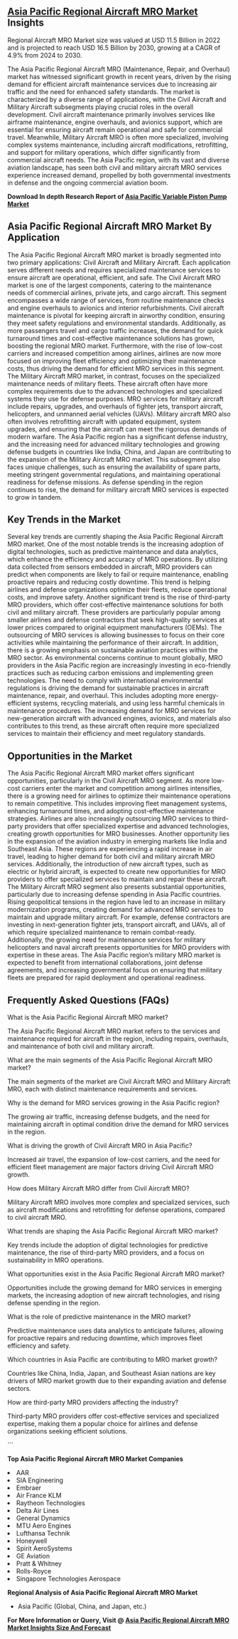 <h2><a href="https://www.verifiedmarketreports.com/download-sample/?rid=328238&amp;utm_source=Github-Feb&amp;utm_medium=219" target="_blank">Asia Pacific Regional Aircraft MRO Market</a> Insights</h2><p>Regional Aircraft MRO Market size was valued at USD 11.5 Billion in 2022 and is projected to reach USD 16.5 Billion by 2030, growing at a CAGR of 4.9% from 2024 to 2030.</p><p><p>The Asia Pacific Regional Aircraft MRO (Maintenance, Repair, and Overhaul) market has witnessed significant growth in recent years, driven by the rising demand for efficient aircraft maintenance services due to increasing air traffic and the need for enhanced safety standards. The market is characterized by a diverse range of applications, with the Civil Aircraft and Military Aircraft subsegments playing crucial roles in the overall development. Civil aircraft maintenance primarily involves services like airframe maintenance, engine overhauls, and avionics support, which are essential for ensuring aircraft remain operational and safe for commercial travel. Meanwhile, Military Aircraft MRO is often more specialized, involving complex systems maintenance, including aircraft modifications, retrofitting, and support for military operations, which differ significantly from commercial aircraft needs. The Asia Pacific region, with its vast and diverse aviation landscape, has seen both civil and military aircraft MRO services experience increased demand, propelled by both governmental investments in defense and the ongoing commercial aviation boom. <p><strong>Download In depth Research Report of <a href="https://www.verifiedmarketreports.com/download-sample/?rid=236118&amp;utm_source=Pulse-Dec&amp;utm_medium=219" target="_blank">Asia Pacific Variable Piston Pump Market</a></strong></p></p> <h2>Asia Pacific Regional Aircraft MRO Market By Application</h2> <p>The Asia Pacific Regional Aircraft MRO market is broadly segmented into two primary applications: Civil Aircraft and Military Aircraft. Each application serves different needs and requires specialized maintenance services to ensure aircraft are operational, efficient, and safe. The Civil Aircraft MRO market is one of the largest components, catering to the maintenance needs of commercial airlines, private jets, and cargo aircraft. This segment encompasses a wide range of services, from routine maintenance checks and engine overhauls to avionics and interior refurbishments. Civil aircraft maintenance is pivotal for keeping aircraft in airworthy condition, ensuring they meet safety regulations and environmental standards. Additionally, as more passengers travel and cargo traffic increases, the demand for quick turnaround times and cost-effective maintenance solutions has grown, boosting the regional MRO market. Furthermore, with the rise of low-cost carriers and increased competition among airlines, airlines are now more focused on improving fleet efficiency and optimizing their maintenance costs, thus driving the demand for efficient MRO services in this segment. The Military Aircraft MRO market, in contrast, focuses on the specialized maintenance needs of military fleets. These aircraft often have more complex requirements due to the advanced technologies and specialized systems they use for defense purposes. MRO services for military aircraft include repairs, upgrades, and overhauls of fighter jets, transport aircraft, helicopters, and unmanned aerial vehicles (UAVs). Military aircraft MRO also often involves retrofitting aircraft with updated equipment, system upgrades, and ensuring that the aircraft can meet the rigorous demands of modern warfare. The Asia Pacific region has a significant defense industry, and the increasing need for advanced military technologies and growing defense budgets in countries like India, China, and Japan are contributing to the expansion of the Military Aircraft MRO market. This subsegment also faces unique challenges, such as ensuring the availability of spare parts, meeting stringent governmental regulations, and maintaining operational readiness for defense missions. As defense spending in the region continues to rise, the demand for military aircraft MRO services is expected to grow in tandem. <h2>Key Trends in the Market</h2> <p>Several key trends are currently shaping the Asia Pacific Regional Aircraft MRO market. One of the most notable trends is the increasing adoption of digital technologies, such as predictive maintenance and data analytics, which enhance the efficiency and accuracy of MRO operations. By utilizing data collected from sensors embedded in aircraft, MRO providers can predict when components are likely to fail or require maintenance, enabling proactive repairs and reducing costly downtime. This trend is helping airlines and defense organizations optimize their fleets, reduce operational costs, and improve safety. Another significant trend is the rise of third-party MRO providers, which offer cost-effective maintenance solutions for both civil and military aircraft. These providers are particularly popular among smaller airlines and defense contractors that seek high-quality services at lower prices compared to original equipment manufacturers (OEMs). The outsourcing of MRO services is allowing businesses to focus on their core activities while maintaining the performance of their aircraft. In addition, there is a growing emphasis on sustainable aviation practices within the MRO sector. As environmental concerns continue to mount globally, MRO providers in the Asia Pacific region are increasingly investing in eco-friendly practices such as reducing carbon emissions and implementing green technologies. The need to comply with international environmental regulations is driving the demand for sustainable practices in aircraft maintenance, repair, and overhaul. This includes adopting more energy-efficient systems, recycling materials, and using less harmful chemicals in maintenance procedures. The increasing demand for MRO services for new-generation aircraft with advanced engines, avionics, and materials also contributes to this trend, as these aircraft often require more specialized services to maintain their efficiency and meet regulatory standards. <h2>Opportunities in the Market</h2> <p>The Asia Pacific Regional Aircraft MRO market offers significant opportunities, particularly in the Civil Aircraft MRO segment. As more low-cost carriers enter the market and competition among airlines intensifies, there is a growing need for airlines to optimize their maintenance operations to remain competitive. This includes improving fleet management systems, enhancing turnaround times, and adopting cost-effective maintenance strategies. Airlines are also increasingly outsourcing MRO services to third-party providers that offer specialized expertise and advanced technologies, creating growth opportunities for MRO businesses. Another opportunity lies in the expansion of the aviation industry in emerging markets like India and Southeast Asia. These regions are experiencing a rapid increase in air travel, leading to higher demand for both civil and military aircraft MRO services. Additionally, the introduction of new aircraft types, such as electric or hybrid aircraft, is expected to create new opportunities for MRO providers to offer specialized services to maintain and repair these aircraft. The Military Aircraft MRO segment also presents substantial opportunities, particularly due to increasing defense spending in Asia Pacific countries. Rising geopolitical tensions in the region have led to an increase in military modernization programs, creating demand for advanced MRO services to maintain and upgrade military aircraft. For example, defense contractors are investing in next-generation fighter jets, transport aircraft, and UAVs, all of which require specialized maintenance to remain combat-ready. Additionally, the growing need for maintenance services for military helicopters and naval aircraft presents opportunities for MRO providers with expertise in these areas. The Asia Pacific region’s military MRO market is expected to benefit from international collaborations, joint defense agreements, and increasing governmental focus on ensuring that military fleets are prepared for rapid deployment and operational readiness. <h2>Frequently Asked Questions (FAQs)</h2> <p>What is the Asia Pacific Regional Aircraft MRO market?</p> <p>The Asia Pacific Regional Aircraft MRO market refers to the services and maintenance required for aircraft in the region, including repairs, overhauls, and maintenance of both civil and military aircraft.</p> <p>What are the main segments of the Asia Pacific Regional Aircraft MRO market?</p> <p>The main segments of the market are Civil Aircraft MRO and Military Aircraft MRO, each with distinct maintenance requirements and services.</p> <p>Why is the demand for MRO services growing in the Asia Pacific region?</p> <p>The growing air traffic, increasing defense budgets, and the need for maintaining aircraft in optimal condition drive the demand for MRO services in the region.</p> <p>What is driving the growth of Civil Aircraft MRO in Asia Pacific?</p> <p>Increased air travel, the expansion of low-cost carriers, and the need for efficient fleet management are major factors driving Civil Aircraft MRO growth.</p> <p>How does Military Aircraft MRO differ from Civil Aircraft MRO?</p> <p>Military Aircraft MRO involves more complex and specialized services, such as aircraft modifications and retrofitting for defense operations, compared to civil aircraft MRO.</p> <p>What trends are shaping the Asia Pacific Regional Aircraft MRO market?</p> <p>Key trends include the adoption of digital technologies for predictive maintenance, the rise of third-party MRO providers, and a focus on sustainability in MRO operations.</p> <p>What opportunities exist in the Asia Pacific Regional Aircraft MRO market?</p> <p>Opportunities include the growing demand for MRO services in emerging markets, the increasing adoption of new aircraft technologies, and rising defense spending in the region.</p> <p>What is the role of predictive maintenance in the MRO market?</p> <p>Predictive maintenance uses data analytics to anticipate failures, allowing for proactive repairs and reducing downtime, which improves fleet efficiency and safety.</p> <p>Which countries in Asia Pacific are contributing to MRO market growth?</p> <p>Countries like China, India, Japan, and Southeast Asian nations are key drivers of MRO market growth due to their expanding aviation and defense sectors.</p> <p>How are third-party MRO providers affecting the industry?</p> <p>Third-party MRO providers offer cost-effective services and specialized expertise, making them a popular choice for airlines and defense organizations seeking efficient solutions.</p> ```</p><p><strong>Top Asia Pacific Regional Aircraft MRO Market Companies</strong></p><div data-test-id=""><p><li>AAR</li><li> SIA Engineering</li><li> Embraer</li><li> Air France KLM</li><li> Raytheon Technologies</li><li> Delta Air Lines</li><li> General Dynamics</li><li> MTU Aero Engines</li><li> Lufthansa Technik</li><li> Honeywell</li><li> Spirit AeroSystems</li><li> GE Aviation</li><li> Pratt & Whitney</li><li> Rolls-Royce</li><li> Singapore Technologies Aerospace</li></p><div><strong>Regional Analysis of&nbsp;Asia Pacific Regional Aircraft MRO Market</strong></div><ul><li dir="ltr"><p dir="ltr">Asia Pacific (Global, China, and Japan, etc.)</p></li></ul><p><strong>For More Information or Query, Visit @&nbsp;</strong><strong><a href="https://www.verifiedmarketreports.com/product/regional-aircraft-mro-market/?utm_source=Github-Feb&amp;utm_medium=219" target="_blank">Asia Pacific Regional Aircraft MRO Market Insights Size And Forecast</a></strong></p></div><h2>&nbsp;</h2><div data-test-id="">&nbsp;</div>
